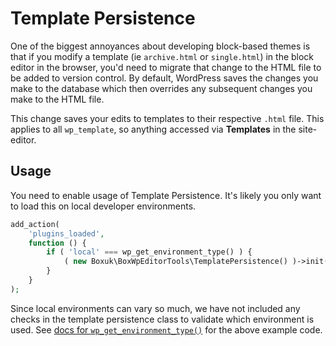 # Template Persistence
One of the biggest annoyances about developing block-based themes is that if you modify a template (ie `archive.html` or `single.html`) in the block editor in the browser, you'd need to migrate that change to the HTML file to be added to version control. By default, WordPress saves the changes you make to the database which then overrides any subsequent changes you make to the HTML file. 

This change saves your edits to templates to their respective `.html` file. This applies to all `wp_template`, so anything accessed via **Templates** in the site-editor. 

## Usage
You need to enable usage of Template Persistence. It's likely you only want to load this on local developer environments. 
```php
add_action(
    'plugins_loaded', 
    function () { 
        if ( 'local' === wp_get_environment_type() ) { 
            ( new Boxuk\BoxWpEditorTools\TemplatePersistence() )->init(); 
        }
    }
);
```
Since local environments can vary so much, we have not included any checks in the template persistence class to validate which environment is used. See [docs for `wp_get_environment_type()`](https://developer.wordpress.org/reference/functions/wp_get_environment_type/) for the above example code. 
